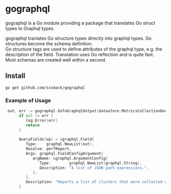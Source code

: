# gographql
gographql is a Go module providing a package that translates Go struct types to Graphql types.

gographql tranlates Go structure types directly into graphql types.  Go structures become the schema definition.   
Go structure tags are used to define attributes of the graphql type, e.g. the description of the field.
Translation uses Go reflection and is quite fast.    
Most schemas are created well within a second.




## Install

```shell
go get github.com/sssmack/gographql
```
### Example of Usage
```go
 out, err := gographql.GoToGraphqlOutput(datastore.MetricsCollectionDoc{})
      if nil != err {  
         log.Error(err)
         return
      }
         
      QueryFields[op] = &graphql.Field{
         Type:    graphql.NewList(out),
         Resolve: perfReport,
         Args: graphql.FieldConfigArgument{
            argName: &graphql.ArgumentConfig{
               Type:        graphql.NewList(graphql.String),
               Description: "A list of JSON path expressions.",
            },
         },    
         Description: "Reports a list of clusters that were collected on for the context.",
      }
